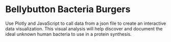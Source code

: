 # Bellybutton Bacteria Burgers
Use Plotly and JavaScript to call data from a json file to create an interactive data visualization. This visual analysis will help discover and document the ideal unknown human bacteria to use in a protein synthesis.
